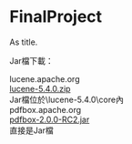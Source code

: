 # FinalProject
As title.

Jar檔下載：  

lucene.apache.org  
  [lucene-5.4.0.zip](http://apache.stu.edu.tw/lucene/java/5.4.0/lucene-5.4.0.zip)  
  Jar檔位於\lucene-5.4.0\core內  
pdfbox.apache.org  
  [pdfbox-2.0.0-RC2.jar](http://ftp.twaren.net/Unix/Web/apache/pdfbox/2.0.0-RC2/pdfbox-app-2.0.0-RC2.jar)  
  直接是Jar檔  


